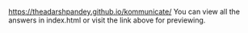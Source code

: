 https://theadarshpandey.github.io/kommunicate/
You can view all the answers in index.html or visit the link above for previewing.
